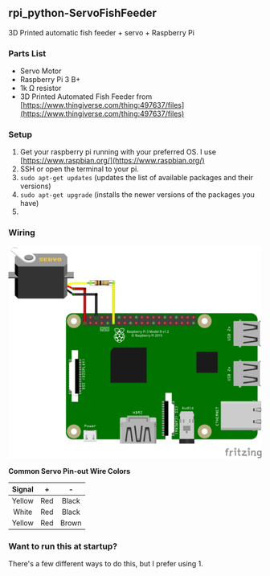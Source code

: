 ## rpi_python-ServoFishFeeder
3D Printed automatic fish feeder  + servo + Raspberry Pi

### Parts List

 - Servo Motor
 - Raspberry Pi 3 B+
 - 1k &ohm; resistor
 - 3D Printed Automated Fish Feeder from [https://www.thingiverse.com/thing:497637/files](https://www.thingiverse.com/thing:497637/files)
 
 

### Setup
1. Get your raspberry pi running with your preferred OS.  I use [https://www.raspbian.org/](https://www.raspbian.org/)
2. SSH or open the terminal to your pi.
3. `sudo apt-get updates` (updates the list of available packages and their versions)
4. `sudo apt-get upgrade` (installs the newer versions of the packages you have)
5. 

### Wiring
![raspberry pi wiring](/images/rpi_fish_feeder_bb.png)

**Common Servo Pin-out Wire Colors**

| Signal | + | - |
| :---: | :---: | :---: |
| Yellow | Red | Black |
| White| Red | Black |
| Yellow | Red | Brown |


### Want to run this at startup?
There's a few different ways to do this, but I prefer using
1. 
<!--stackedit_data:
eyJoaXN0b3J5IjpbLTEzNjcxMjgyNDEsLTE5NDk4MjY0NjgsMz
E2MzM3NzA0LC0xMTkwMTAyOTYxLC0yMTA4MTcwODQ3LDIxMjU1
MzkzNzksLTUyNzYzODE5NCwtMTE1NTY5NDkxOCwtODI0Nzk5OT
QwLDMzMjQ1NTkxLDE0NDM3OTU4NTIsLTE1MzYxOTM5NTUsMTI0
MDUzMzIyNF19
-->